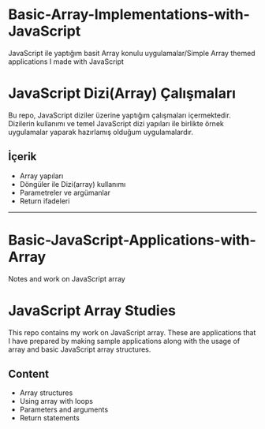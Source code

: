 # Basic-Array-Implementations-with-JavaScript
 JavaScript ile yaptığım basit Array konulu uygulamalar/Simple Array themed applications I made with JavaScript

# JavaScript Dizi(Array) Çalışmaları
 Bu repo, JavaScript diziler üzerine yaptığım çalışmaları içermektedir. Dizilerin kullanımı ve temel JavaScript dizi yapıları ile birlikte örnek uygulamalar yaparak hazırlamış olduğum uygulamalardır.

## İçerik
- Array yapıları
- Döngüler ile Dizi(array) kullanımı
- Parametreler ve argümanlar
- Return ifadeleri

*************************************************************************************************************************************************************************************************************************************

# Basic-JavaScript-Applications-with-Array
 Notes and work on JavaScript array
 
# JavaScript Array Studies
This repo contains my work on JavaScript array. These are applications that I have prepared by making sample applications along with the usage of array and basic JavaScript array structures.

## Content
- Array structures
- Using array with loops
- Parameters and arguments
- Return statements
